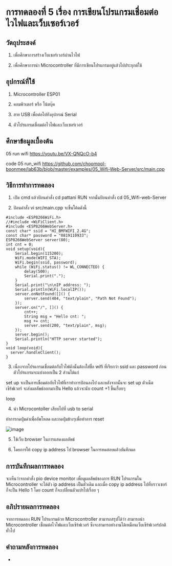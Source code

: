 # การทดลองที่ 5 เรื่อง การเขียนโปรแกรมเชื่อมต่อไวไฟและเว็บเซอร์เวอร์
## วัตถุประสงค์
1. เพื่อศึกษาการสร้างเว็บเซอร์เวอร์ผ่านไวไฟ

2. เพื่อศึกษาการนำ Microcontroller ที่มีการเขียนโปรแกรมอยู่แล้วไปประยุกต์ใช้

## อุปกรณ์ที่ใช้
1. Microcontroller ESP01

2. คอมพิวเตอร์ หรือ โน้ตบุ๊ค

3. สาย USB เพื่อต่อไปยังอุปกรณ์ Serial

4. ตัวโปรแกรมเชื่อมต่อไวไฟและเว็บเซอร์เวอร์

## ศึกษาข้อมูลเบื้องต้น
05 run wifi https://youtu.be/VX-QNQcO-b4

code 05 run_wifi https://github.com/choompol-boonmee/lab63b/blob/master/examples/05_Wifi-Web-Server/src/main.cpp

## วิธีการทำการทดลอง
1. เปิด cmd แล้วป้อนคำสั่ง cd pattani RUN จากนั้นป้อนคำสั่ง cd 05_Wifi-web-Server

2. ป้อนคำสั่ง vi src/main.cpp จะขึ้นโค้ดดังนี้

```
#include <ESP8266WiFi.h>
//#include <WiFiClient.h>
#include <ESP8266WebServer.h>
const char* ssid = "HI_BMFWIFI_2.4G";
const char* password = "0819110933";
ESP8266WebServer server(80);
int cnt = 0;
void setup(void){
	Serial.begin(115200);
	WiFi.mode(WIFI_STA);
	WiFi.begin(ssid, password);
	while (WiFi.status() != WL_CONNECTED) {
		delay(500);
		Serial.print(".");
	}
	Serial.print("\n\nIP address: ");
	Serial.println(WiFi.localIP());
	server.onNotFound([]() {
		server.send(404, "text/plain", "Path Not Found");
	});
	server.on("/", []() {
		cnt++;
		String msg = "Hello cnt: ";
		msg += cnt;
		server.send(200, "text/plain", msg);
	});
	server.begin();
	Serial.println("HTTP server started");
}
void loop(void){
  server.handleClient();
}
```

3. เนื่องจากโปรแกรมเชื่อมต่อกับไวไฟดังนั้นต้องใส่ชื่อ wifi ที่เรียกว่า ssid และ password ก่อน ตัวโปรแกรมจะแบ่งออกเป็น 2 ส่วนได้แก่

set up จะเป็นการเชื่อมต่อกับไวไฟที่เราทำการป้อนลงไป และหลังจากนั้นจะ set up ตัวเน็ตเซิร์ฟเวอร์ จะส่งผลลัพธ์ออกมาเป็น Hello แล้วจะนับ count +1 ขึ้นเรื่อยๆ

loop

4. นำ Microcontoller เสียบไปที่  usb to serial

ทำการกดปุ่มดำเพื่ออัพโหลด และกดปุ่มข้างๆเพื่อทำการ reset

![image](https://user-images.githubusercontent.com/80879791/112331837-dbeede00-8ceb-11eb-844d-ba958e6cccd9.png)

5. ใช้เว็บ browser ในการแสดงผลลัพธ์

6. โดยการให้ copy ip address ไป browser ในการทดสอบแล้วบันทึกผล

## การบันทึกผลการทดลอง

จะเห็นว่าจากคำสั่ง pio device monitor เพื่อดูผลลัพธ์ของการ RUN โปรแกรมใน Microcontroller จะได้ตัว ip address เป็นตัวเดิม และเมื่อ copy ip address ไปที่บราวเซอร์ก็จะป็น Hello 1 โดย count ก็จะเปลี่ยนตัวแปรไปเรื่อย ๆ

## อภิปรายผลการทดลอง

จากการทดลอง RUN โปรแกรมด้วย Microcontroller สามารถสรุปได้ว่า สามารถนำ  Microcontroller เชื่อมต่อไวไฟและเว็บเซิร์ฟเวอร์ ซึ่งจะสามารถทำงานได้เหมือนเว็บเซิร์ฟเวอร์ปกติทั่วไป

## คำถามหลังการทดลอง
-

